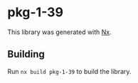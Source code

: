 # pkg-1-39

This library was generated with [Nx](https://nx.dev).

## Building

Run `nx build pkg-1-39` to build the library.
